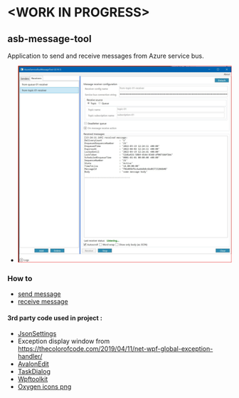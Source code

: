 # \<WORK IN PROGRESS\>
## asb-message-tool
Application to send and receive messages from Azure service bus.

- ![received-message](./Doc/Images/message-received.jpg)

### How to
 - [send message](./Doc/sending_messages.md)
 - [receive message](./Doc/receiving_messages.md)


#### 3rd party code used in project : 
- [JsonSettings](https://github.com/Nucs/JsonSettings)
- Exception display window from https://thecolorofcode.com/2019/04/11/net-wpf-global-exception-handler/
- [AvalonEdit](https://github.com/icsharpcode/AvalonEdit)
- [TaskDialog](https://www.codeproject.com/Articles/137552/WPF-TaskDialog-Wrapper-and-Emulator)
- [Wpftoolkit](https://github.com/xceedsoftware/wpftoolkit)
- [Oxygen icons png](https://github.com/pasnox/oxygen-icons-png)